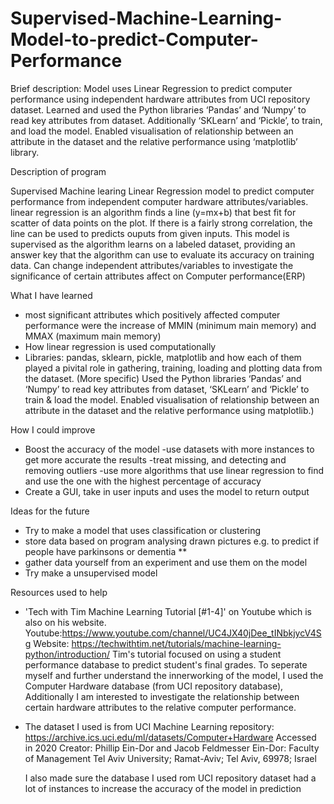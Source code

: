 # Supervised-Machine-Learning-Model-to-predict-Computer-Performance
Brief description: Model uses Linear Regression to predict computer performance using independent hardware attributes from UCI repository dataset. Learned and used the Python libraries ‘Pandas’ and ‘Numpy’ to read key attributes from dataset. Additionally ‘SKLearn’ and ‘Pickle’, to train, and load the model. Enabled visualisation of relationship between an attribute in the dataset and the relative performance using ‘matplotlib’ library.


Description of program

Supervised Machine learing Linear Regression model to predict computer performance from independent computer hardware attributes/variables.
linear regression is an algorithm finds a line (y=mx+b) that best fit for scatter of data points on the plot.
If there is a fairly strong correlation, the line can be used to predicts ouputs from given inputs.
This model is supervised as the algorithm learns on a labeled dataset, providing an answer key that the algorithm can use to evaluate its accuracy on training data. 
Can change independent attributes/variables to investigate the significance of certain attributes affect on Computer performance(ERP)


What I have learned
- most significant attributes which positively affected computer performance were the increase of MMIN (minimum main memory) and MMAX (maximum main memory)
- How linear regression is used computationally
- Libraries: pandas, sklearn, pickle, matplotlib and how each of them played a pivital role in gathering, training, loading and plotting data from the dataset.
  (More specific) Used the Python libraries ‘Pandas’ and ‘Numpy’ to read key attributes from dataset, ‘SKLearn’ and ‘Pickle’ to train & load the model. 
  Enabled visualisation of relationship between an attribute in the dataset and the relative performance using matplotlib.)


How I could improve
- Boost the accuracy of the model
	-use datasets with more instances to get more accurate the results
	-treat missing, and detecting and removing outliers
	-use more algorithms that use linear regression to find and use the one with the highest percentage of accuracy
- Create a GUI, take in user inputs and uses the model to return output


Ideas for the future
- Try to make a model that uses classification or clustering 
- store data based on program analysing drawn pictures e.g. to predict if people have parkinsons or dementia **
- gather data yourself from an experiment and use them on the model
- Try make a unsupervised  model


Resources used to help
- 'Tech with Tim Machine Learning Tutorial [#1-4]' on Youtube which is also on his website. 
  Youtube:https://www.youtube.com/channel/UC4JX40jDee_tINbkjycV4Sg
  Website: https://techwithtim.net/tutorials/machine-learning-python/introduction/
  Tim's tutorial focused on using a student performance database to predict student's final grades. 
  To seperate myself and further understand the innerworking of the model, I used the Computer Hardware database (from UCI repository database),
  Additionally I am interested to investigate the relationship between certain hardware attributes to the relative computer performance. 
- The dataset I used is from UCI Machine Learning repository: https://archive.ics.uci.edu/ml/datasets/Computer+Hardware
  Accessed in 2020
  Creator:
  Phillip Ein-Dor and Jacob Feldmesser
  Ein-Dor: Faculty of Management
  Tel Aviv University; Ramat-Aviv;
  Tel Aviv, 69978; Israel

  I also made sure the database I used rom UCI repository dataset had a lot of instances to increase the accuracy of the model in prediction



